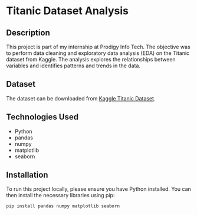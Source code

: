 # Titanic Dataset Analysis

## Description

This project is part of my internship at Prodigy Info Tech. The objective was to perform data cleaning and exploratory data analysis (EDA) on the Titanic dataset from Kaggle. The analysis explores the relationships between variables and identifies patterns and trends in the data.

## Dataset

The dataset can be downloaded from [Kaggle Titanic Dataset](https://www.kaggle.com/c/titanic/data).

## Technologies Used

- Python
- pandas
- numpy
- matplotlib
- seaborn

## Installation

To run this project locally, please ensure you have Python installed. You can then install the necessary libraries using pip:

```bash
pip install pandas numpy matplotlib seaborn
